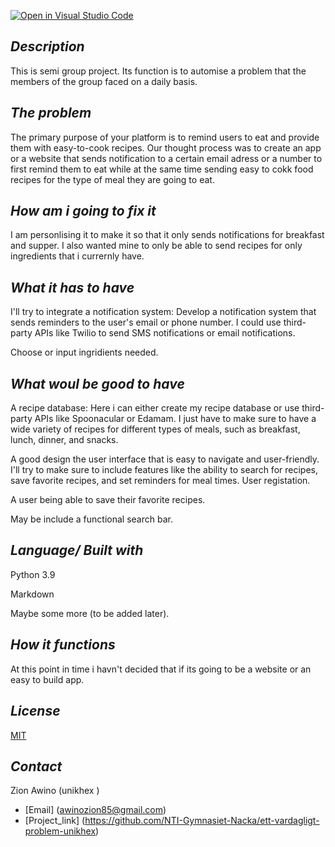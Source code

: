 [![Open in Visual Studio Code](https://classroom.github.com/assets/open-in-vscode-718a45dd9cf7e7f842a935f5ebbe5719a5e09af4491e668f4dbf3b35d5cca122.svg)](https://classroom.github.com/online_ide?assignment_repo_id=10934320&assignment_repo_type=AssignmentRepo)

## *Description*

This is semi group project. Its function is to automise a problem that the members of the group faced on a daily basis.

## *The problem*

The primary purpose of your platform is to remind users to eat and provide them with easy-to-cook recipes.
Our thought process was to create an app or a website that sends notification to a certain email adress or a number to first remind them to eat while at the same time sending easy to cokk food recipes for the type of meal they are going to eat.

## *How am i going to fix it*

I am personlising it to make it so that it only sends notifications for breakfast and supper. I also wanted mine to only be able to send recipes for only ingredients that i currernly have.

## *What it has to have*

I'll try to integrate a notification system: Develop a notification system that sends reminders to the user's email or phone number. I could use third-party APIs like Twilio to send SMS notifications or email notifications.

Choose or input ingridients needed.

## *What woul be good to have*

A recipe database: Here i can either create my recipe database or use third-party APIs like Spoonacular or Edamam. I just have to make sure to have a wide variety of recipes for different types of meals, such as breakfast, lunch, dinner, and snacks.

A good design the user interface that is easy to navigate and user-friendly. I'll try to make sure to include features like the ability to search for recipes, save favorite recipes, and set reminders for meal times.
User registation.

A user being able to save their favorite recipes.

May be include a functional search bar.

## *Language/ Built with*

Python 3.9

Markdown

Maybe some more (to be added later).

## *How it functions*

At this point in time i havn't decided that if its going to be a website or an easy to build app.

## *License*

[MIT](https://choosealicense.com/licenses/mit/)

## *Contact*

Zion Awino (unikhex )

- [Email] (awinozion85@gmail.com)
- [Project_link] (<https://github.com/NTI-Gymnasiet-Nacka/ett-vardagligt-problem-unikhex>)
